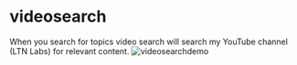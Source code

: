 # videosearch
When you search for topics video search will search my YouTube channel (LTN Labs) for relevant content.
![videosearchdemo](https://github.com/rftheisen/videosearch/assets/52935050/5a810e88-20fe-46cd-b6da-03b179c491e3)
